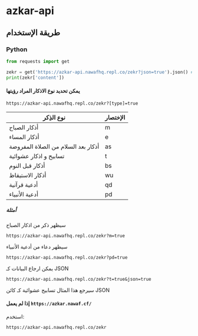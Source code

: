 # azkar-api

## طريقة الإستخدام
### Python
```python
from requests import get

zekr = get('https://azkar-api.nawafhq.repl.co/zekr?json=true').json() # Type = dict
print(zekr['content'])
```
#### يمكن تحديد نوع الاذكار المراد رؤيتها
```
https://azkar-api.nawafhq.repl.co/zekr?[type]=true
```
|     نوع الذِكر     | الإختصار     |
|--------------|-----------|
| أذكار الصباح | m      |
| أذكار المساء      | e  |
| أذكار بعد السلام من الصلاة المفروضة      | as  |
| تسابيح و اذكار عشوائية      | t |
| أذكار قبل النوم      | bs |
| أذكار الاستيقاظ      | wu |
| أدعية قرآنية      | qd |
| أدعية الأنبياء      | pd |

##### أمثلة
سيظهر ذكر من اذكار الصباح
```
https://azkar-api.nawafhq.repl.co/zekr?m=true
```
سيظهر دعاء من أدعية الأنبياء
```
https://azkar-api.nawafhq.repl.co/zekr?pd=true
```
يمكن ارجاع البيانات كـ JSON
```
https://azkar-api.nawafhq.repl.co/zekr?t=true&json=true
```
سيرجع هذا المثال تسابيح عشوائية كـ كائن JSON

#### إذا لم يعمل `https://azkar.nawaf.cf/`
استخدم:
```
https://azkar-api.nawafhq.repl.co/zekr
```

